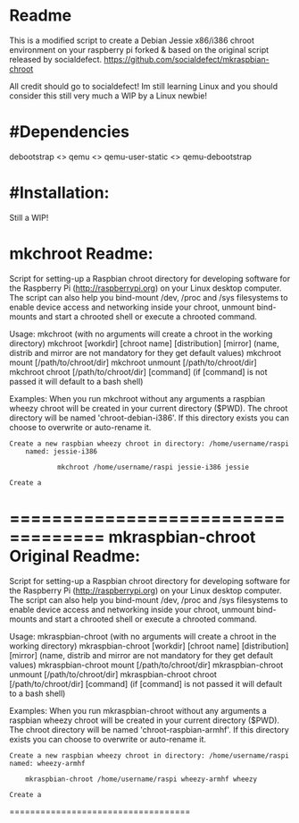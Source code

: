 Readme
================

This is a modified script to create a Debian Jessie x86/i386 chroot environment on your raspberry pi forked & based on the original script released by socialdefect. https://github.com/socialdefect/mkraspbian-chroot 


All credit should go to socialdefect! Im still learning Linux and you should consider this still very much a WIP by a Linux newbie! 

#Dependencies
=================

debootstrap <> qemu <> qemu-user-static <> qemu-debootstrap

#Installation:
=================

Still a WIP!





mkchroot Readme:
==================================

Script for setting-up a Raspbian chroot directory for developing software for the Raspberry Pi
(http://raspberrypi.org) on your Linux desktop computer.
The script can also help you bind-mount /dev, /proc and /sys filesystems to enable device
access and networking inside your chroot, unmount bind-mounts and start a chrooted shell or
execute a chrooted command.

Usage:
       mkchroot
                (with no arguments will create a chroot in the working directory)
       mkchroot [workdir] [chroot name] [distribution] [mirror]
                (name, distrib and mirror are not mandatory for they get default values)
       mkchroot mount [/path/to/chroot/dir]
       mkchroot unmount [/path/to/chroot/dir]
       mkchroot chroot [/path/to/chroot/dir] [command]
                (if [command] is not passed it will default to a bash shell)

Examples:
    When you run mkchroot without any arguments a raspbian wheezy
    chroot will be created in your current directory ($PWD). The chroot
    directory will be named 'chroot-debian-i386'.
    If this directory exists you can choose to overwrite or auto-rename it.

    Create a new raspbian wheezy chroot in directory: /home/username/raspi
        named: jessie-i386

                mkchroot /home/username/raspi jessie-i386 jessie

    Create a

===================================
mkraspbian-chroot Original Readme:
===================================

Script for setting-up a Raspbian chroot directory for developing software for the Raspberry Pi 
(http://raspberrypi.org) on your Linux desktop computer.  
The script can also help you bind-mount /dev, /proc and /sys filesystems to enable device 
access and networking inside your chroot, unmount bind-mounts and start a chrooted shell or 
execute a chrooted command.

Usage:
       mkraspbian-chroot
		(with no arguments will create a chroot in the working directory)
       mkraspbian-chroot [workdir] [chroot name] [distribution] [mirror]
		(name, distrib and mirror are not mandatory for they get default values)
       mkraspbian-chroot mount [/path/to/chroot/dir]
       mkraspbian-chroot unmount [/path/to/chroot/dir]
       mkraspbian-chroot chroot [/path/to/chroot/dir] [command] 
		(if [command] is not passed it will default to a bash shell)

Examples:
    When you run mkraspbian-chroot without any arguments a raspbian wheezy
    chroot will be created in your current directory ($PWD). The chroot
    directory will be named 'chroot-raspbian-armhf'.
    If this directory exists you can choose to overwrite or auto-rename it.

    Create a new raspbian wheezy chroot in directory: /home/username/raspi 
	named: wheezy-armhf

		mkraspbian-chroot /home/username/raspi wheezy-armhf wheezy

    Create a
===================================
